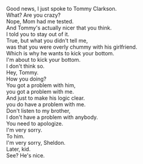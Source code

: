 

Good news, I just spoke to Tommy Clarkson.     
What? Are you crazy?      
Nope, Mom had me tested.     
And Tommy's actually nicer that you think.     
I told you to stay out of it.     
True, but what you didn't tell me,     
was that you were overly chummy with his girlfriend.     
Which is why he wants to kick your bottom.     
I'm about to kick your bottom.     
I don't think so.     
Hey, Tommy.     
How you doing?     
You got a problem with him,     
you got a problem with me.     
And just to make his logic clear.     
you do have a problem with me.     
Don't listen to my brother,     
I don't have a problem with anybody.     
You need to apologize.     
I'm very sorry.     
To him.     
I'm very sorry, Sheldon.     
Later, kid.     
See? He's nice.     








 